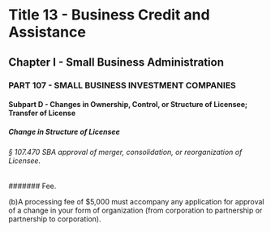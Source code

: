 
# Title 13 - Business Credit and Assistance
## Chapter I - Small Business Administration
### PART 107 - SMALL BUSINESS INVESTMENT COMPANIES
#### Subpart D - Changes in Ownership, Control, or Structure of Licensee; Transfer of License
##### Change in Structure of Licensee
###### § 107.470 SBA approval of merger, consolidation, or reorganization of Licensee.
####### Fee.

(b)A processing fee of $5,000 must accompany any application for approval of a change in your form of organization (from corporation to partnership or partnership to corporation).
